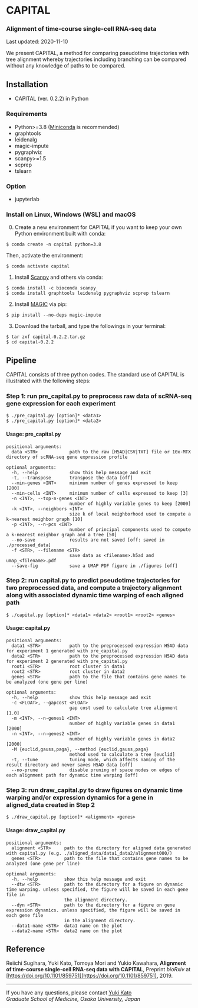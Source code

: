 # CAPITAL

### Alignment of time-course single-cell RNA-seq data

Last updated: 2020-11-10

We present CAPITAL, a method for comparing pseudotime trajectories with tree alignment whereby trajectories including branching can be compared without any knowledge of paths to be compared.

## Installation
* CAPITAL (ver. 0.2.2) in Python

### Requirements
* Python>=3.8 ([Miniconda](https://docs.conda.io/en/latest/miniconda.html) is recommended)
* graphtools
* leidenalg
* magic-impute
* pygraphviz
* scanpy>=1.5
* scprep
* tslearn

### Option
* jupyterlab

### Install on Linux, Windows (WSL) and macOS
0. Create a new environment for CAPITAL if you want to keep your own Python environment built with conda:
```
$ conda create -n capital python=3.8
```
Then, activate the environment:
```
$ conda activate capital
```

1. Install [Scanpy](https://scanpy.readthedocs.io/en/latest/index.html) and others via conda:
```
$ conda install -c bioconda scanpy
$ conda install graphtools leidenalg pygraphviz scprep tslearn
```

2. Install [MAGIC](https://magic.readthedocs.io/en/stable/) via pip:
```
$ pip install --no-deps magic-impute
```

3. Download the tarball, and type the followings in your terminal:
```
$ tar zxf capital-0.2.2.tar.gz
$ cd capital-0.2.2
```

## Pipeline
CAPITAL consists of three python codes. The standard use of CAPITAL is illustrated with the following steps:

### Step 1: run pre_capital.py to preprocess raw data of scRNA-seq gene expression for each experiment
```
$ ./pre_capital.py [option]* <data1>
$ ./pre_capital.py [option]* <data2>
```

#### Usage: pre_capital.py
```
positional arguments:
  data <STR>            path to the raw [H5AD|CSV|TXT] file or 10x-MTX directory of scRNA-seq gene expression profile

optional arguments:
  -h, --help            show this help message and exit
  -t, --transpose       transpose the data [off]
  --min-genes <INT>     minimum number of genes expressed to keep [200]
  --min-cells <INT>     minimum number of cells expressed to keep [3]
  -n <INT>, --top-n-genes <INT>
                        number of highly variable genes to keep [2000]
  -k <INT>, --neighbors <INT>
                        size k of local neighborhood used to compute a k-nearest neighbor graph [10]
  -p <INT>, --n-pcs <INT>
                        number of principal components used to compute a k-nearest neighbor graph and a tree [50]
  --no-save             results are not saved [off: saved in ./processed_data]
  -f <STR>, --filename <STR>
                        save data as <filename>.h5ad and umap_<filename>.pdf
  --save-fig            save a UMAP PDF figure in ./figures [off]
```

### Step 2: run capital.py to predict pseudotime trajectories for two preprocessed data, and compute a trajectory alignment along with associated dynamic time warping of each aligned path
```
$ ./capital.py [option]* <data1> <data2> <root1> <root2> <genes>
```

#### Usage: capital.py
```
positional arguments:
  data1 <STR>           path to the preprocessed expression H5AD data for experiment 1 generated with pre_capital.py
  data2 <STR>           path to the preprocessed expression H5AD data for experiment 2 generated with pre_capital.py
  root1 <STR>           root cluster in data1
  root2 <STR>           root cluster in data2
  genes <STR>           path to the file that contains gene names to be analyzed (one gene per line)

optional arguments:
  -h, --help            show this help message and exit
  -c <FLOAT>, --gapcost <FLOAT>
                        gap cost used to calculate tree alignment [1.0]
  -m <INT>, --n-genes1 <INT>
                        number of highly variable genes in data1 [2000]
  -n <INT>, --n-genes2 <INT>
                        number of highly variable genes in data2 [2000]
  -M {euclid,gauss,paga}, --method {euclid,gauss,paga}
                        method used to calculate a tree [euclid]
  -t, --tune            tuning mode, which affects naming of the result directory and never saves H5AD data [off]
  --no-prune            disable pruning of space nodes on edges of each alignment path for dynamic time warping [off]
```

### Step 3: run draw_capital.py to draw figures on dynamic time warping and/or expression dynamics for a gene in aligned_data created in Step 2
```
$ ./draw_capital.py [option]* <alignment> <genes>
```

#### Usage: draw_capital.py
```
positional arguments:
  alignment <STR>     path to the directory for aligned data generated with capital.py (e.g. ./aligned_data/data1_data2/alignment000/)
  genes <STR>         path to the file that contains gene names to be analyzed (one gene per line)

optional arguments:
  -h, --help          show this help message and exit
  --dtw <STR>         path to the directory for a figure on dynamic time warping. unless specified, the figure will be saved in each gene file in    
                      the alignment directory.
  --dyn <STR>         path to the directory for a figure on gene expression dynamics. unless specified, the figure will be saved in each gene file   
                      in the alignment directory.
  --data1-name <STR>  data1 name on the plot
  --data2-name <STR>  data2 name on the plot
```

## Reference
Reiichi Sugihara, Yuki Kato, Tomoya Mori and Yukio Kawahara,
**Alignment of time-course single-cell RNA-seq data with CAPITAL**,
Preprint *bioRxiv* at [https://doi.org/10.1101/859751](https://doi.org/10.1101/859751), 2019.

---
If you have any questions, please contact [Yuki Kato](http://www.med.osaka-u.ac.jp/pub/rna/ykato/en/)  
*Graduate School of Medicine, Osaka University, Japan*
